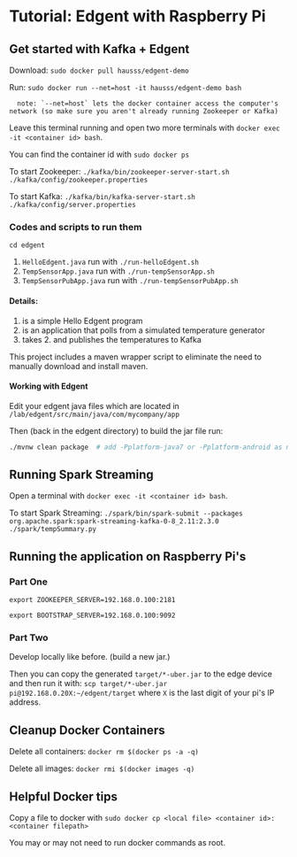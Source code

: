 # Tutorial: Edgent with Raspberry Pi

## Get started with Kafka + Edgent
Download: `sudo docker pull hausss/edgent-demo`

Run: `sudo docker run --net=host -it hausss/edgent-demo bash`

      note: `--net=host` lets the docker container access the computer's network (so make sure you aren't already running Zookeeper or Kafka)

Leave this terminal running and open two more terminals with ```docker exec -it <container id> bash```.

You can find the container id with ```sudo docker ps``` 

To start Zookeeper: `./kafka/bin/zookeeper-server-start.sh ./kafka/config/zookeeper.properties`

To start Kafka: `./kafka/bin/kafka-server-start.sh ./kafka/config/server.properties`


### Codes and scripts to run them 
`cd edgent`

1. `HelloEdgent.java` run with `./run-helloEdgent.sh`
2. `TempSensorApp.java` run with `./run-tempSensorApp.sh`
3. `TempSensorPubApp.java` run with `./run-tempSensorPubApp.sh`


#### Details:
1. is a simple Hello Edgent program
2. is an application that polls from a simulated temperature generator
3. takes 2. and publishes the temperatures to Kafka

This project includes a maven wrapper script to eliminate the need to
manually download and install maven.


#### Working with Edgent
Edit your edgent java files which are located in ```/lab/edgent/src/main/java/com/mycompany/app```

Then (back in the edgent directory) to build the jar file run:
```sh
./mvnw clean package  # add -Pplatform-java7 or -Pplatform-android as needed
```

## Running Spark Streaming

Open a terminal with ```docker exec -it <container id> bash```.

To start Spark Streaming: `./spark/bin/spark-submit --packages org.apache.spark:spark-streaming-kafka-0-8_2.11:2.3.0 ./spark/tempSummary.py`


## Running the application on Raspberry Pi's
### Part One

`export ZOOKEEPER_SERVER=192.168.0.100:2181`

`export BOOTSTRAP_SERVER=192.168.0.100:9092`

### Part Two
Develop locally like before. (build a new jar.)

Then you can copy the generated `target/*-uber.jar` to the edge device and then run it with: `scp target/*-uber.jar pi@192.168.0.20X:~/edgent/target` where `X` is the last digit of your pi's IP address.


## Cleanup Docker Containers
Delete all containers: ```docker rm $(docker ps -a -q)```

Delete all images: ```docker rmi $(docker images -q)```


## Helpful Docker tips
Copy a file to docker with ```sudo docker cp <local file> <container id>:<container filepath>```
   
You may or may not need to run docker commands as root. 
